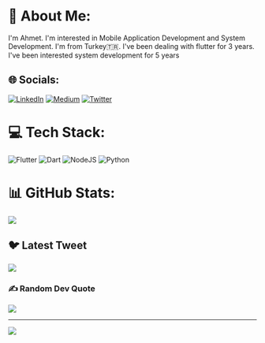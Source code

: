 # 💫 About Me:
I'm Ahmet. I'm interested in Mobile Application Development and System Development. I'm from Turkey🇹🇷. I've been dealing with flutter for 3 years. I've been interested system development for 5 years


## 🌐 Socials:
[![LinkedIn](https://img.shields.io/badge/LinkedIn-%230077B5.svg?logo=linkedin&logoColor=white)](https://www.linkedin.com/in/ahmet-taha-tokmak-709bba226/) [![Medium](https://img.shields.io/badge/Medium-12100E?logo=medium&logoColor=white)](https://medium.com/@ahmettahatkmk) [![Twitter](https://img.shields.io/badge/Twitter-%231DA1F2.svg?logo=Twitter&logoColor=white)](https://twitter.com/ahmettahatokmak) 

# 💻 Tech Stack:
![Flutter](https://img.shields.io/badge/Flutter-%2302569B.svg?style=for-the-badge&logo=Flutter&logoColor=white) ![Dart](https://img.shields.io/badge/dart-%230175C2.svg?style=for-the-badge&logo=dart&logoColor=white) ![NodeJS](https://img.shields.io/badge/node.js-6DA55F?style=for-the-badge&logo=node.js&logoColor=white) ![Python](https://img.shields.io/badge/python-3670A0?style=for-the-badge&logo=python&logoColor=ffdd54)
# 📊 GitHub Stats:

![](https://github-readme-streak-stats.herokuapp.com/?user=ahmettahatokmak&theme=dark&hide_border=false)<br/>


## 🐦 Latest Tweet
[![](https://gtce.itsvg.in/api?username=https://twitter.com/ahmettahatokmak)](https://github.com/VishwaGauravIn/github-twitter-card-embed)

### ✍️ Random Dev Quote
![](https://quotes-github-readme.vercel.app/api?type=horizontal&theme=radical)

---
[![](https://visitcount.itsvg.in/api?id=ahmettahatokmak&icon=8&color=1)](https://visitcount.itsvg.in)

<!-- Proudly created with GPRM ( https://gprm.itsvg.in ) -->
